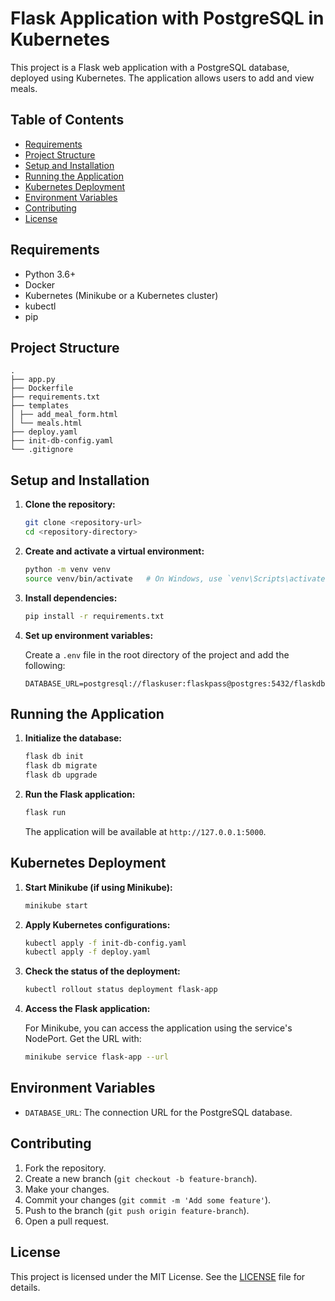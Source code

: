 # Flask Application with PostgreSQL in Kubernetes

This project is a Flask web application with a PostgreSQL database, deployed using Kubernetes. The application allows users to add and view meals.

## Table of Contents

- [Requirements](#requirements)
- [Project Structure](#project-structure)
- [Setup and Installation](#setup-and-installation)
- [Running the Application](#running-the-application)
- [Kubernetes Deployment](#kubernetes-deployment)
- [Environment Variables](#environment-variables)
- [Contributing](#contributing)
- [License](#license)

## Requirements

- Python 3.6+
- Docker
- Kubernetes (Minikube or a Kubernetes cluster)
- kubectl
- pip

## Project Structure

```
.
├── app.py
├── Dockerfile
├── requirements.txt
├── templates
│ ├── add_meal_form.html
│ └── meals.html
├── deploy.yaml
├── init-db-config.yaml
└── .gitignore

```

## Setup and Installation

1. **Clone the repository:**

    ```bash
    git clone <repository-url>
    cd <repository-directory>
    ```

2. **Create and activate a virtual environment:**

    ```bash
    python -m venv venv
    source venv/bin/activate   # On Windows, use `venv\Scripts\activate`
    ```

3. **Install dependencies:**

    ```bash
    pip install -r requirements.txt
    ```

4. **Set up environment variables:**

    Create a `.env` file in the root directory of the project and add the following:

    ```plaintext
    DATABASE_URL=postgresql://flaskuser:flaskpass@postgres:5432/flaskdb
    ```

## Running the Application

1. **Initialize the database:**

    ```bash
    flask db init
    flask db migrate
    flask db upgrade
    ```

2. **Run the Flask application:**

    ```bash
    flask run
    ```

    The application will be available at `http://127.0.0.1:5000`.

## Kubernetes Deployment

1. **Start Minikube (if using Minikube):**

    ```bash
    minikube start
    ```

2. **Apply Kubernetes configurations:**

    ```bash
    kubectl apply -f init-db-config.yaml
    kubectl apply -f deploy.yaml
    ```

3. **Check the status of the deployment:**

    ```bash
    kubectl rollout status deployment flask-app
    ```

4. **Access the Flask application:**

    For Minikube, you can access the application using the service's NodePort. Get the URL with:

    ```bash
    minikube service flask-app --url
    ```

## Environment Variables

- `DATABASE_URL`: The connection URL for the PostgreSQL database.

## Contributing

1. Fork the repository.
2. Create a new branch (`git checkout -b feature-branch`).
3. Make your changes.
4. Commit your changes (`git commit -m 'Add some feature'`).
5. Push to the branch (`git push origin feature-branch`).
6. Open a pull request.

## License

This project is licensed under the MIT License. See the [LICENSE](LICENSE) file for details.